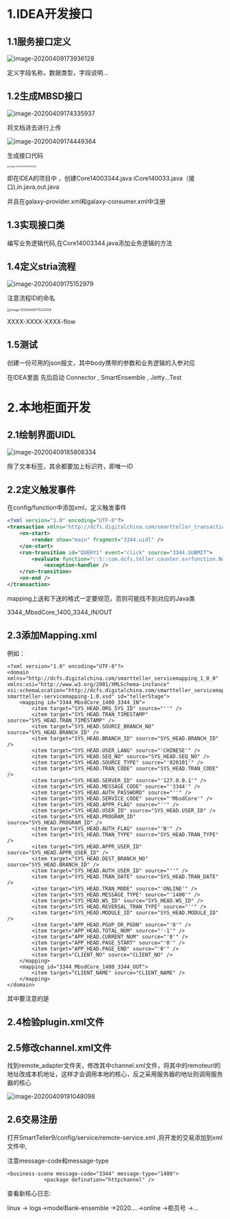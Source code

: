 # 1.IDEA开发接口

## 1.1服务接口定义

![image-20200409173936128](E:\Git图库\image-20200409173936128.png)





定义字段名称，数据类型，字段说明...



## 1.2生成MBSD接口

![image-20200409174335937](E:\Git图库\image-20200409174335937.png)

将文档进去进行上传

![image-20200409174449364](E:\Git图库\image-20200409174449364.png)



生成接口代码

<img src="E:\Git图库\image-20200409174520260.png" alt="image-20200409174520260" style="zoom:33%;" />

即在IDEA的项目中 ，创建Core14003344.java  iCore140033.java（接口),in.java,out.java 

并且在galaxy-provider.xml和galaxy-consumer.xml中注册

## 1.3实现接口类

编写业务逻辑代码,在Core14003344.java添加业务逻辑的方法



## 1.4定义stria流程



![image-20200409175152979](E:\Git图库\image-20200409175152979.png)

注意流程ID的命名

<img src="E:\Git图库\image-20200409175222004.png" alt="image-20200409175222004" style="zoom: 50%;" />

XXXX-XXXX-XXXX-flow



## 1.5测试

创建一份可用的json报文，其中body携带的参数和业务逻辑的入参对应

在IDEA里面 先后启动 Connector , SmartEnsemble , Jetty...Test







# 2.本地柜面开发

## 2.1绘制界面UIDL

![image-20200409185808334](E:\Git图库\image-20200409185808334.png)

除了文本标签，其余都要加上标识符，即唯一ID

## 2.2定义触发事件

在config/function中添加xml，定义触发事件

```xml
<?xml version="1.0" encoding="UTF-8"?>
<transaction xmlns="http://dcfs.digitalchina.com/smartteller_transaction_1_0_0" xmlns:xsi="http://www.w3.org/2001/XMLSchema-instance" domain="tellerStage" id="3344" xsi:schemaLocation="http://dcfs.digitalchina.com/smartteller_transaction_1_0_0  smartteller-transaction-1.0.xsd">
    <on-start>
        <render show="main" fragment="3344.uidl" />
    </on-start>
    <run-transition id="QUERY1" event="click" source="3344.SUBMIT">
        <evaluate function="::S::com.dcfs.teller.counter.svrfunction.NormalServerEvent" mapping="3344_MbsdCore_1400_3344_IN" respmapping="3344_MbsdCore_1400_3344_OUT" />
            <exception-handler />
    </run-transition>
    <on-end />
</transaction>
```

mapping上送和下送的格式一定要规范，否则可能找不到对应的Java类

3344_MbsdCore_1400_3344_IN/OUT



## 2.3添加Mapping.xml

例如：

```
<?xml version="1.0" encoding="UTF-8"?>
<domain xmlns="http://dcfs.digitalchina.com/smartteller_servicemapping_1_0_0" xmlns:xsi="http://www.w3.org/2001/XMLSchema-instance" xsi:schemaLocation="http://dcfs.digitalchina.com/smartteller_servicemapping_1_0_0 smartteller-servicemapping-1.0.xsd" id="tellerStage">
    <mapping id="3344_MbsdCore_1400_3344_IN">
        <item target="SYS_HEAD.ORG_SYS_ID" source="''" />
        <item target="SYS_HEAD.TRAN_TIMESTAMP" source="SYS_HEAD.TRAN_TIMESTAMP" />
        <item target="SYS_HEAD.SOURCE_BRANCH_NO" source="SYS_HEAD.BRANCH_ID" />
        <item target="SYS_HEAD.BRANCH_ID" source="SYS_HEAD.BRANCH_ID" />
        <item target="SYS_HEAD.USER_LANG" source="'CHINESE'" />
        <item target="SYS_HEAD.SEQ_NO" source="SYS_HEAD.SEQ_NO" />
        <item target="SYS_HEAD.SOURCE_TYPE" source="'020101'" />
        <item target="SYS_HEAD.TRAN_CODE" source="SYS_HEAD.TRAN_CODE" />
        <item target="SYS_HEAD.SERVER_ID" source="'127.0.0.1'" />
        <item target="SYS_HEAD.MESSAGE_CODE" source="'3344'" />
        <item target="SYS_HEAD.AUTH_PASSWORD" source="''" />
        <item target="SYS_HEAD.SERVICE_CODE" source="'MbsdCore'" />
        <item target="SYS_HEAD.APPR_FLAG" source="''" />
        <item target="SYS_HEAD.USER_ID" source="SYS_HEAD.USER_ID" />
        <item target="SYS_HEAD.PROGRAM_ID" source="SYS_HEAD.PROGRAM_ID" />
        <item target="SYS_HEAD.AUTH_FLAG" source="'N'" />
        <item target="SYS_HEAD.TRAN_TYPE" source="SYS_HEAD.TRAN_TYPE" />
        <item target="SYS_HEAD.APPR_USER_ID" source="SYS_HEAD.APPR_USER_ID" />
        <item target="SYS_HEAD.DEST_BRANCH_NO" source="SYS_HEAD.BRANCH_ID" />
        <item target="SYS_HEAD.AUTH_USER_ID" source="''" />
        <item target="SYS_HEAD.TRAN_DATE" source="SYS_HEAD.TRAN_DATE" />
        <item target="SYS_HEAD.TRAN_MODE" source="'ONLINE'" />
        <item target="SYS_HEAD.MESSAGE_TYPE" source="'1400'" />
        <item target="SYS_HEAD.WS_ID" source="SYS_HEAD.WS_ID" />
        <item target="SYS_HEAD.REVERSAL_TRAN_TYPE" source="''" />
        <item target="SYS_HEAD.MODULE_ID" source="SYS_HEAD.MODULE_ID" />
        <item target="APP_HEAD.PGUP_OR_PGDN" source="'0'" />
        <item target="APP_HEAD.TOTAL_NUM" source="'-1'" />
        <item target="APP_HEAD.CURRENT_NUM" source="'0'" />
        <item target="APP_HEAD.PAGE_START" source="'0'" />
        <item target="APP_HEAD.PAGE_END" source="'0'" />
        <item target="CLIENT_NO" source="CLIENT_NO" />
    </mapping>
    <mapping id="3344_MbsdCore_1400_3344_OUT">
        <item target="CLIENT_NAME" source="CLIENT_NAME" />
    </mapping>
</domain>
```

其中要注意的是

<item target="SYS_HEAD.MESSAGE_TYPE" source="'1400'" />

<item target="SYS_HEAD.MESSAGE_CODE" source="'3344'" />

<item target="SYS_HEAD.SERVICE_CODE" source="'MbsdCore'" />

## 2.4检验plugin.xml文件

## 2.5修改channel.xml文件

找到remote_adapter文件夹，修改其中channel.xml文件，将其中的remoteurl的地址改成本机地址，这样才会调用本地的核心，反之采用服务器的地址则调用服务器的核心

![image-20200409191048098](C:\Users\Elvis\AppData\Roaming\Typora\typora-user-images\image-20200409191048098.png)

## 2.6交易注册

打开SmartTeller9/config/service/remote-service.xml ,将开发的交易添加到xml文件中,

注意message-code和message-type

```
<business-scene message-code="3344" message-type="1400">
            <package defination="httpchannel" />
```



查看新核心日志:

linux ->  logs->modelBank-ensemble ->2020....->online ->柜员号 ->...